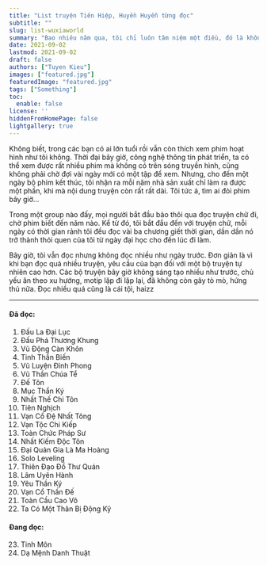```yaml
---
title: "List truyện Tiên Hiệp, Huyền Huyễn từng đọc"
subtitle: ""
slug: list-wuxiaworld
summary: "Bao nhiêu năm qua, tôi chỉ luôn tâm niệm một điều, đó là không bao giờ ngoảnh đầu lại. Chỉ hối hận vì những gì chưa làm được, không bao giờ hối hận vì những gì mình đã làm."
date: 2021-09-02
lastmod: 2021-09-02
draft: false
authors: ["Tuyen Kieu"]
images: ["featured.jpg"]
featuredImage: "featured.jpg"
tags: ["Something"]
toc:
  enable: false
license: ''  
hiddenFromHomePage: false
lightgallery: true
---
```


Không biết, trong các bạn có ai lớn tuổi rồi vẫn còn thích xem phim hoạt hình như tôi không. Thời đại bây giờ, công nghệ thông tin phát triển, ta có thể xem được rất nhiều phim mà không có trên sóng truyền hình, cũng không phải chờ đợi vài ngày mới có một tập để xem. Nhưng, cho đến một ngày bộ phim kết thúc, tôi nhận ra mỗi năm nhà sản xuất chỉ làm ra được một phần, khi mà nội dung truyện còn rất rất dài. Tôi tức á, tìm ai đòi phim bây giờ...

Trong một group nào đấy, mọi người bắt đầu bảo thôi qua đọc truyện chữ đi, chờ phim biết đến năm nào. Kể từ đó, tôi bắt đầu đến với truyện chữ, mỗi ngày có thời gian rảnh tôi đều đọc vài ba chương giết thời gian, dần dần nó trở thành thói quen của tôi từ ngày đại học cho đến lúc đi làm.

Bây giờ, tôi vẫn đọc nhưng không đọc nhiều như ngày trước. Đơn giản là vì khi bạn đọc quá nhiều truyện, yêu cầu của bạn đối với một bộ truyện tự nhiên cao hơn. Các bộ truyện bây giờ không sáng tạo nhiều như trước, chủ yếu ăn theo xu hướng, motip lặp đi lặp lại, đã không còn gây tò mò, hứng thú nữa. Đọc nhiều quá cũng là cái tội, haizz

---
#### Đã đọc:

1. Đấu La Đại Lục
2. Đấu Phá Thương Khung
3. Vũ Động Càn Khôn
4. Tinh Thần Biến
5. Vũ Luyện Đỉnh Phong
6. Vũ Thần Chúa Tể
7. Đế Tôn
8. Mục Thần Ký
9. Nhất Thế Chi Tôn
10. Tiên Nghịch
11. Vạn Cổ Đệ Nhất Tông
12. Vạn Tộc Chi Kiếp
13. Toàn Chức Pháp Sư
14. Nhất Kiếm Độc Tôn
15. Đại Quản Gia Là Ma Hoàng
16. Solo Leveling
17. Thiên Đạo Đồ Thư Quán
18. Lâm Uyên Hành
19. Yêu Thần Ký
20. Vạn Cổ Thần Đế
21. Toàn Cầu Cao Võ 
22. Ta Có Một Thân Bị Động Kỹ

#### Đang đọc:

23. Tinh Môn
24. Dạ Mệnh Danh Thuật


